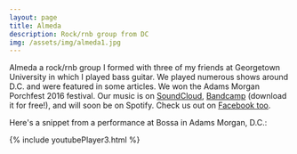 ```yaml
---
layout: page
title: Almeda
description: Rock/rnb group from DC
img: /assets/img/almeda1.jpg
---
```


Almeda a rock/rnb group I formed with three of my friends at Georgetown University in which I played bass guitar. We played numerous shows around D.C. and were featured in some articles. We won the Adams Morgan Porchfest 2016 festival. Our music is on [SoundCloud](https://soundcloud.com/almedadc), [Bandcamp](https://almeda.bandcamp.com/) (download it for free!), and will soon be on Spotify. Check us out on [Facebook too](https://facebook.com/almedadc).


Here's a snippet from a performance at Bossa in Adams Morgan, D.C.:

{% include youtubePlayer3.html %}




